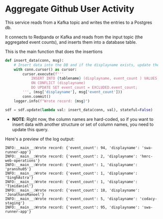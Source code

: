 # Aggregate Github User Activity

This service reads from a Kafka topic and writes the entries to a Postgres db. 

It connects to Redpanda or Kafka and reads from the input topic (the aggregated event counts), and inserts them into a database table.

This is the main function that does the insertions

```python
def insert_data(conn, msg):
    # Insert data into the DB and if the displayname exists, update the count in the existing row
    with conn.cursor() as cursor:
        cursor.execute(f'''
            INSERT INTO {tablename} (displayname, event_count ) VALUES (%s, %s)
            ON CONFLICT (displayname)
            DO UPDATE SET event_count = EXCLUDED.event_count;
        ''', (msg['displayname'], msg['event_count']))
        conn.commit()
    logger.info(f"Wrote record: {msg}")

sdf = sdf.update(lambda val: insert_data(conn, val), stateful=False)
```
* **NOTE**: Right now, the column names are hard-coded, so if you want to insert data with another structure or set of column names,  you need to update this query.

Here's a preview of the log output:

```
INFO:__main__:Wrote record: {'event_count': 94, 'displayname': 'swa-runner-app'}
INFO:__main__:Wrote record: {'event_count': 2, 'displayname': 'hmrc-web-operations'}
INFO:__main__:Wrote record: {'event_count': 1, 'displayname': 'pranshu05'}
INFO:__main__:Wrote record: {'event_count': 1, 'displayname': 'SinghAstra'}
INFO:__main__:Wrote record: {'event_count': 1, 'displayname': 'Timidaniel'}
INFO:__main__:Wrote record: {'event_count': 18, 'displayname': 'JonathansManoel'}
INFO:__main__:Wrote record: {'event_count': 5, 'displayname': 'codacy-staging'}
INFO:__main__:Wrote record: {'event_count': 95, 'displayname': 'swa-runner-app'}
```

